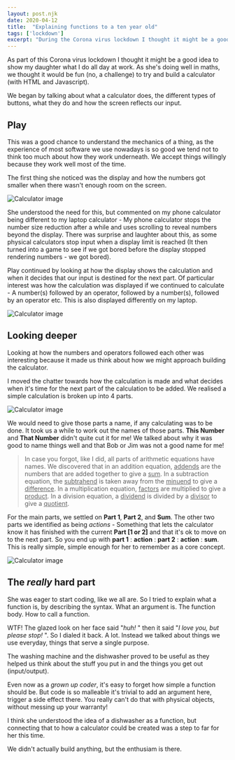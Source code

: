 ```yaml
---
layout: post.njk
date: 2020-04-12
title:  "Explaining functions to a ten year old"
tags: ['lockdown']
excerpt: "During the Corona virus lockdown I thought it might be a good idea to show my daughter what I do all day at work ..."
---
```


As part of this Corona virus lockdown I thought it might be a good idea to show my daughter what I do all day at work. As she's doing well in maths, we thought it would be fun (no, a challenge) to try and build a calculator (with HTML and Javascript).

We began by talking about what a calculator does, the different types of buttons, what they do and how the screen reflects our input. 
## Play

This was a good chance to understand the mechanics of a thing, as the experience of most software we use nowadays is so good we tend not to think too much about how they work underneath. We accept things willingly because they work well most of the time.

The first thing she noticed was the display and how the numbers got smaller when there wasn't enough room on the screen.

![Calculator image](https://res.cloudinary.com/dxcpo9dzb/image/upload/v1612601913/blog/calculator-number-size.png "Calculator image")

She understood the need for this, but commented on my phone calculator being different to my laptop calculator - My phone calculator stops the number size reduction after a while and uses scrolling to reveal numbers beyond the display. There was surprise and laughter about this, as some physical calculators stop input when a display limit is reached (It then turned into a game to see if we got bored before the display stopped rendering numbers - we got bored).

Play continued by looking at how the display shows the calculation and when it decides that our input is destined for the next part. Of particular interest was how the calculation was displayed if we continued to calculate - A number(s) followed by an operator, followed by a number(s), followed by an operator etc. This is also displayed differently on my laptop.

![Calculator image](https://res.cloudinary.com/dxcpo9dzb/image/upload/v1612736331/blog/calculation-display-variations_xi2rnd.png "Calculator image")

## Looking deeper
Looking at how the numbers and operators followed each other was interesting because it made us think about how we might approach building the calculator. 

I moved the chatter towards how the calculation is made and what decides when it's time for the next part of the calculation to be added. We realised a simple calculation is broken up into 4 parts. 

![Calculator image](https://res.cloudinary.com/dxcpo9dzb/image/upload/v1612736350/blog/calculation-parts_vghlas.png "Calculator image")

We would need to give those parts a name, if any calculating was to be done. It took us a while to work out the names of those parts. **This Number** and **That Number** didn't quite cut it for me! We talked about why it was good to name things well and that Bob or Jim was not a good name for me!

>In case you forgot, like I did, all parts of arithmetic equations have names. We discovered that in an addition equation, <ins>addends</ins> are the numbers that are added together to give a <ins>sum</ins>. 
In a subtraction equation, the <ins>subtrahend</ins> is taken away from the <ins>minuend</ins> to give a <ins>difference</ins>. In a multiplication equation, <ins>factors</ins> are multiplied to give a <ins>product</ins>. In a division equation, a <ins>dividend</ins> is divided by a <ins>divisor</ins> to give a <ins>quotient</ins>.

For the main parts, we settled on **Part 1**, **Part 2**, and **Sum**. The other two parts we identified as being *actions* - Something that lets the calculator know it has finished with the current **Part [1 or 2]** and that it's ok to move on to the next part. So you end up with **part 1** : **action** : **part 2** : **action** : **sum**. This is really simple, simple enough for her to remember as a core concept.

![Calculator image](https://res.cloudinary.com/dxcpo9dzb/image/upload/v1612736333/blog/calculation-parts-named_qpf45z.png "Calculator image")

## The *really* hard part
She was eager to start coding, like we all are. So I tried to explain what a function is, by describing the syntax. What an argument is. The function body. How to call a function. 

WTF! The glazed look on her face said "*huh!* " then it said "*I love you, but please stop!* ". So I dialed it back. A lot. Instead we talked about things we use everyday, things that serve a single purpose. 

The washing machine and the dishwasher proved to be useful as they helped us think about the stuff you put in and the things you get out (input/output).

Even now as a *grown up coder*, it's easy to forget how simple a function should be. But code is so malleable it's trivial to add an argument here, trigger a side effect there. You really can't do that with physical objects, without messing up your warranty!

I think she understood the idea of a dishwasher as a function, but connecting that to how a calculator could be created was a step to far for her this time.

We didn't actually build anything, but the enthusiam is there.